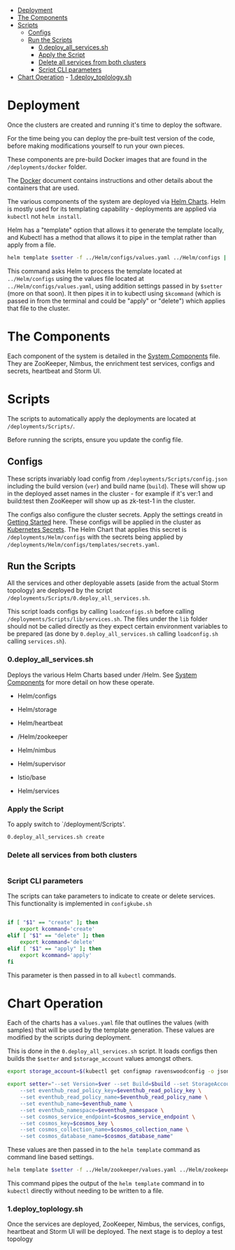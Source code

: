 <!-- TOC -->

- [Deployment](#deployment)
- [The Components](#the-components)
- [Scripts](#scripts)
    - [Configs](#configs)
    - [Run the Scripts](#run-the-scripts)
        - [0.deploy_all_services.sh](#0deploy_all_servicessh)
        - [Apply the Script](#apply-the-script)
        - [Delete all services from both clusters](#delete-all-services-from-both-clusters)
        - [Script CLI parameters](#script-cli-parameters)
- [Chart Operation](#chart-operation)
        - [1.deploy_toplology.sh](#1deploy_toplologysh)

<!-- /TOC -->

# Deployment



Once the clusters are created and running it's time to deploy the software. 

For the time being you can deploy the pre-built test version of the code, before making modifications yourself to run your own pieces.

These components are pre-build Docker images that are found in the `/deployments/docker` folder. 

The [Docker](docker.md) document contains instructions and other details about the containers that are used. 

The various components of the system are deployed via [Helm Charts](https://github.com/helm/charts). Helm is mostly used for its templating capability - deployments are applied via `kubectl` not `helm install`. 

Helm has a "template" option that allows it to generate the template locally, and Kubectl has a method that allows it to pipe in the templat rather than apply from a file. 

```bash
helm template $setter -f ../Helm/configs/values.yaml ../Helm/configs | kubectl $kcommand -f -
```

This command asks Helm to process the template located at `../Helm/configs` using the values file located at `../Helm/configs/values.yaml`, using addition settings passed in by `$setter` (more on that soon). It then pipes it in to kubectl using `$kcommand` (which is passed in from the terminal and could be "apply" or "delete") which applies that file to the cluster. 

# The Components

Each component of the system is detailed in the [System Components](system_components.md) file. They are ZooKeeper, Nimbus, the enrichment test services, configs and secrets, heartbeat and Storm UI. 

# Scripts

The scripts to automatically apply the deployments are located at `/deployments/Scripts/`.

Before running the scripts, ensure you update the config file. 

## Configs

These scripts invariably load config from `/deployments/Scripts/config.json` including the build version (`ver`) and build name (`build`). These will show up in the deployed asset names in the cluster - for example if it's ver:1 and build:test then ZooKeeper will show up as zk-test-1 in the cluster. 

The configs also configure the cluster secrets. Apply the settings creatd in [Getting Started](getting_started.md) here. These configs will be applied in the cluster as [Kubernetes Secrets](https://kubernetes.io/docs/concepts/configuration/secret/). The Helm Chart that applies this secret is `/deployments/Helm/configs` with the secrets being applied by `/deployments/Helm/configs/templates/secrets.yaml`.

## Run the Scripts

All the services and other deployable assets (aside from the actual Storm topology) are deployed by the script `/deployments/Scripts/0.deploy_all_services.sh`. 

This script loads configs by calling `loadconfigs.sh` before calling `/deployments/Scripts/lib/services.sh`. The files under the `lib` folder should not be called directly as they expect certain environment variables to be prepared (as done by `0.deploy_all_services.sh` calling `loadconfig.sh` calling `services.sh`). 


### 0.deploy_all_services.sh

Deploys the various Helm Charts based under /Helm. See [System Components](system_components.md) for more detail on how these operate. 

- Helm/configs

- Helm/storage

- Helm/heartbeat

- /Helm/zookeeper

- Helm/nimbus

- Helm/supervisor

- Istio/base

- Helm/services


### Apply the Script

To apply switch to `/deployment/Scripts'. 

```bash
0.deploy_all_services.sh create
```


### Delete all services from both clusters

```bash

```

### Script CLI parameters

The scripts can take parameters to indicate to create or delete services. This functionality is implemented in `configkube.sh`


```bash

if [ "$1" == "create" ]; then
    export kcommand='create'
elif [ "$1" == "delete" ]; then
    export kcommand='delete'
elif [ "$1" == "apply" ]; then
    export kcommand='apply'
fi
```

This parameter is then passed in to all `kubectl` commands. 

# Chart Operation

Each of the charts has a `values.yaml` file that outlines the values (with samples) that will be used by the template generation. These values are modified by the scripts during deployment. 

This is done in the `0.deploy_all_services.sh` script. It loads configs then builds the `$setter` and `$storage_account` values amongst others. 

```bash
export storage_account=$(kubectl get configmap ravenswoodconfig -o json | jq -r .data.storage)

export setter="--set Version=$ver --set Build=$build --set StorageAccount=$storage_account \
    --set eventhub_read_policy_key=$eventhub_read_policy_key \
    --set eventhub_read_policy_name=$eventhub_read_policy_name \
    --set eventhub_name=$eventhub_name \
    --set eventhub_namespace=$eventhub_namespace \
    --set cosmos_service_endpoint=$cosmos_service_endpoint \
    --set cosmos_key=$cosmos_key \
    --set cosmos_collection_name=$cosmos_collection_name \
    --set cosmos_database_name=$cosmos_database_name"
```

These values are then passed in to the `helm template` command as command line based settings. 

```bash
helm template $setter -f ../Helm/zookeeper/values.yaml ../Helm/zookeeper | kubectl $kcommand -f -
```

This command pipes the output of the `helm template` command in to `kubectl` directly without needing to be written to a file. 

### 1.deploy_toplology.sh

Once the services are deployed, ZooKeeper, Nimbus, the services, configs, heartbeat and Storm UI will be deployed. The next stage is to deploy a test topology


